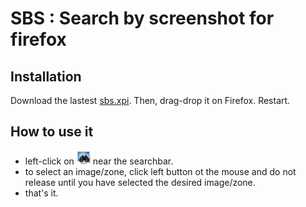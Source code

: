 # SBS : Search by screenshot for firefox

## Installation

Download the lastest [sbs.xpi](https://github.com/syndr0m/sbs/raw/master/bin/sbs.xpi). Then, drag-drop it on Firefox. Restart.

## How to use it

 - left-click on ![toolbar button](https://github.com/syndr0m/sbs/raw/master/src/content/skin/toolbar.png) near the searchbar.
 - to select an image/zone, click left button ot the mouse and do not release until you have selected the desired image/zone.
 - that's it.
